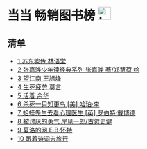 # 当当 畅销图书榜 <img src="https://file.ipadown.com/tophub/assets/images/media/book.douban.com.png_50x50.png" width="30" alt="Logo"></img>

## 清单

* [1 苏东坡传 林语堂](https://book.douban.com/subject/30171389/)
* [2 张嘉骅少年读经典系列 张嘉骅 著/郑慧荷 绘](https://book.douban.com/subject/34785252/)
* [3 望江南 王旭烽](https://book.douban.com/subject/35669194/)
* [4 生死疲劳 莫言](https://book.douban.com/subject/35587028/)
* [5 活着 余华](https://book.douban.com/subject/35481711/)
* [6 杀死一只知更鸟 [美] 哈珀·李](https://book.douban.com/subject/26879778/)
* [7 蛤蟆先生去看心理医生 [英] 罗伯特·戴博德](https://book.douban.com/subject/35143790/)
* [8 被讨厌的勇气 岸见一郎/古贺史健](https://book.douban.com/subject/26369699/)
* [9 夏洛的网 E·B·怀特](https://book.douban.com/subject/26278316/)
* [10 跟着诗词去旅行](https://book.douban.com/subject/34867340/)
